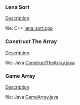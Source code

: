 ### Lena Sort
[Description](https://www.hackerrank.com/challenges/lena-sort/problem)

file: C++ [lena_sort.cpp](lena_sort.cpp)

### Construct The Array
[Description](https://www.hackerrank.com/challenges/construct-the-array/problem)

file: Java [ConstructTheArray.java](ConstructTheArray.java)

### Game Array
[Description](https://www.hackerrank.com/challenges/an-interesting-game-1/problem)

file: Java [GameArray.java](GameArray.java)